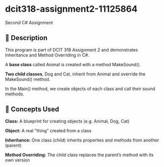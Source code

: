 # dcit318-assignment2-11125864
Second C# Assignment

## 📌 Description
This program is part of DCIT 318 Assignment 2 and demonstrates Inheritance and Method Overriding in C#.

A **base class** called Animal is created with a method MakeSound().

**Two child classes**, Dog and Cat, inherit from Animal and override the MakeSound() method.

In the Main() method, we create objects of each class and call their sound methods.

## 🧠 Concepts Used

**Class:** A blueprint for creating objects (e.g. Animal, Dog, Cat)

**Object:** A real "thing" created from a class

**Inheritance:** One class (child) inherits properties and methods from another (parent)

**Method Overriding:** The child class replaces the parent’s method with its own version